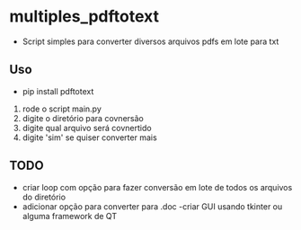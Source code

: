 # multiples_pdftotext

- Script simples para converter diversos arquivos pdfs em lote para txt

## Uso

- pip install pdftotext

1. rode o script main.py
2. digite o diretório para covnersão
3. digite qual arquivo será covnertido
4. digite 'sim' se quiser converter mais

## TODO

- criar loop com opção para fazer conversão em lote de todos os arquivos do diretório 
- adicionar opção para converter para .doc
-criar GUI usando tkinter ou alguma framework de QT
